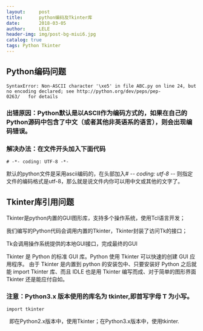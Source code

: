 ```yaml
---
layout:     post
title:      python编码及Tkinter库
date:       2018-03-05
author:     LELE
header-img: img/post-bg-miui6.jpg
catalog: true
tags: Python Tkinter 
---
```


## Python编码问题
  
    SyntaxError: Non-ASCII character '\xe5' in file ABC.py on line 24, but no encoding declared; see http://python.org/dev/peps/pep-         0263/   for details
  
### 出错原因：Python默认是以ASCII作为编码方式的，如果在自己的Python源码中包含了中文（或者其他非英语系的语言），则会出现编码错误。

### 解决办法：在文件开头加入下面代码
  
    # -*- coding: UTF-8 -*- 
  
默认的python文件是采用ascii编码的，在头部加入# -*- coding: utf-8 -*-   则指定文件的编码格式是utf-8，那么就是说文件内你可以用中文或其他的文字了。


## Tkinter库引用问题

Tkinter是python内置的GUI图形库，支持多个操作系统，使用Tcl语言开发；

我们编写的Python代码会调用内置的Tkinter，Tkinter封装了访问Tk的接口；

Tk会调用操作系统提供的本地GUI接口，完成最终的GUI
    
Tkinter 是 Python 的标准 GUI 库。Python 使用 Tkinter 可以快速的创建 GUI 应用程序。
由于 Tkinter 是内置到 python 的安装包中、只要安装好 Python 之后就能 import Tkinter 库、而且 IDLE 也是用 Tkinter 编写而成、对于简单的图形界面 Tkinter 还是能应付自如。

### 注意：Python3.x 版本使用的库名为 tkinter,即首写字母 T 为小写。

    import tkinter
  
即在Python2.x版本中，使用Tkinter；在Python3.x版本中，使用tkinter.
